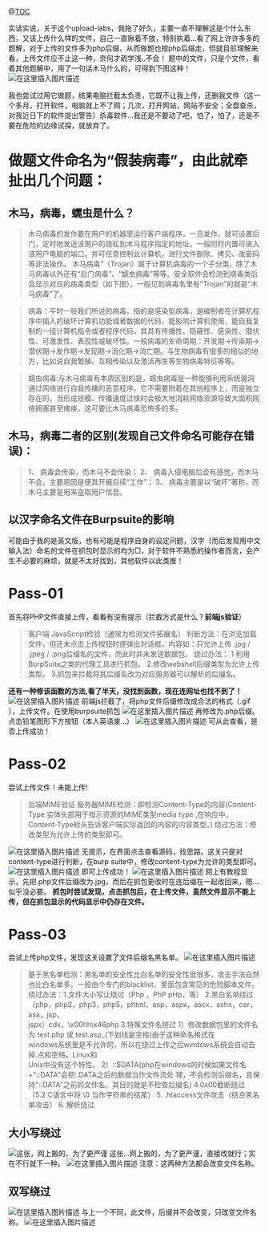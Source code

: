 ﻿@[TOC](upload-labs)

实话实说，关于这个upload-labs，我拖了好久，主要一直不理解这是个什么东西，又该上传什么样的文件，自己一直揪着不放，特别执着...看了网上许许多多的题解，对于上传的文件多为php后缀，从而做题也按php后缀走，但就目前理解来看，上传文件应不止这一种，奈何才疏学浅..不会！
题中的文件，只是个文件，看着其他题解中，用了一句话木马什么的，可得到下图这种！
![在这里插入图片描述](https://img-blog.csdnimg.cn/d2b225be86894b008ec1a2e5a6134868.png?x-oss-process=image/watermark,type_d3F5LXplbmhlaQ,shadow_50,text_Q1NETiBA5LuU57G9Xw==,size_20,color_FFFFFF,t_70,g_se,x_16)

我也尝试过用它做题，结果电脑拦截太负责，它既不让我上传，还删我文件（这一个多月，打开软件，电脑就上不了网；几次，打开网站，网站不安全；全盘查杀，对我近日下的软件提出警告）杀毒软件...我还是不要动了吧，怕了，怕了，还是不要在危险的边缘试探，就放弃了。
# 做题文件命名为“假装病毒”，由此就牵扯出几个问题：
## 木马，病毒，蠕虫是什么？
>木马病毒的发作要在用户的机器里运行客户端程序，一旦发作，就可设置后门，定时地发送该用户的隐私到木马程序指定的地址，一般同时内置可进入该用户电脑的端口，并可任意控制此计算机，进行文件删除、拷贝、改密码等非法操作。
木马病毒”（Trojan）属于计算机病毒的一个子分类，除了木马病毒以外还有“后门病毒”、“蠕虫病毒”等等。安全软件会检测到病毒类后会显示对应的病毒类型（如下图），一般见到病毒名里有“Trojan”的就是“木马病毒”了。

>病毒：平时一般我们所说的病毒，指的是感染型病毒，是编制者在计算机程序中插入的破坏计算机功能或者数据的代码，能影响计算机使用，能自我复制的一组计算机指令或者程序代码。其具有传播性、隐蔽性、感染性、潜伏性、可激发性、表现性或破坏性。一般病毒的生命周期：开发期→传染期→潜伏期→发作期→发现期→消化期→消亡期。与生物病毒有很多的相似的地方，比如说自我繁殖、互相传染以及激活再生等生物病毒特征等等。

>蠕虫病毒:与木马病毒有本质区别的是，蠕虫病毒是一种能够利用系统漏洞通过网络进行自我传播的恶意程序，它不需要附着在其他程序上，而是独立存在的。当形成规模、传播速度过快时会极大地消耗网络资源导致大面积网络拥塞甚至瘫痪，这可要比木马病毒恐怖多的多。
## 木马，病毒二者的区别(发现自己文件命名可能存在错误)：

>1、 病毒会传染，而木马不会传染；
2、 病毒入侵电脑后会有感觉，而木马不会，主要原因是便其开展后续“工作”；
3、 病毒主要是以“破坏”著称，而木马主要是用来盗取用户信息。

## 以汉字命名文件在Burpsuite的影响
可能由于我的是英文版，也有可能是程序自身的设定问题，汉字（而后发现用中文输入法）命名的文件在抓包时显示的均为□，对于软件不熟悉的操作者而言，会产生不必要的麻烦，就是不太好找到，其他软件以此类推！

# Pass-01
首先将PHP文件直接上传，看看有没有提示（拦截方式是什么？**前端js验证**）
>客户端 JavaScript检验（通常为检测文件拓展名）
判断方法：在浏览加载文件，但还未点击上传按钮时便弹出对话框，内容如：只允许上传 .jpg / .jpeg / .png后缀名的文件，而此时并未发送数据包。
绕过办法：
1.利用BurpSuite之类的代理工具进行抓包。
2.修改webshell后缀类型为允许上传类型。
3.抓包来拦截将其后缀名改为对应服务器可以解析的后缀名。

 **还有一种修该函数的方法,看了半天，没找到函数，现在连网址也找不到了！**       
![在这里插入图片描述](https://img-blog.csdnimg.cn/4f8419766d2e40ad9b514ae56d0f2291.png?x-oss-process=image/watermark,type_d3F5LXplbmhlaQ,shadow_50,text_Q1NETiBA5LuU57G9Xw==,size_20,color_FFFFFF,t_70,g_se,x_16#pic_center)
前端js拦截了，将php文件后缀修改成合法的格式（.gif ），上传文件。在使用burpsuite抓包
![在这里插入图片描述](https://img-blog.csdnimg.cn/08f31b85fef14bf5b899b7cedf6a4470.png?x-oss-process=image/watermark,type_d3F5LXplbmhlaQ,shadow_50,text_Q1NETiBA5LuU57G9Xw==,size_20,color_FFFFFF,t_70,g_se,x_16#pic_center)
再修改为.php后缀。点击铅笔图形下方按钮（本人英语废...）
![在这里插入图片描述](https://img-blog.csdnimg.cn/cfbeff6367194cc0876fcf81db65f7c6.png?x-oss-process=image/watermark,type_d3F5LXplbmhlaQ,shadow_50,text_Q1NETiBA5LuU57G9Xw==,size_20,color_FFFFFF,t_70,g_se,x_16#pic_center)
可从此查看，是否上传成功！
# Pass-02
尝试上传文件！未能上传!
>后端MIME验证
>服务器MIME检测：即检测Content-Type的内容(Content-Type 实体头部用于指示资源的MIME类型media type ,在响应中，Content-Type标头告诉客户端实际返回的内容的内容类型。)
绕过方法：修改类型为允许上传的类型即可。

![在这里插入图片描述](https://img-blog.csdnimg.cn/9c9af328d8874e20b8b019461fa70316.png?x-oss-process=image/watermark,type_d3F5LXplbmhlaQ,shadow_50,text_Q1NETiBA5LuU57G9Xw==,size_20,color_FFFFFF,t_70,g_se,x_16#pic_center)
无提示，在界面点击查看源码，找思路。这关只是对 content-type进行判断，在burp suite中，修改content-type为允许的类型即可。
![在这里插入图片描述](https://img-blog.csdnimg.cn/8321e1883048452ebd07c4ac0d0ddba2.png?x-oss-process=image/watermark,type_d3F5LXplbmhlaQ,shadow_50,text_Q1NETiBA5LuU57G9Xw==,size_20,color_FFFFFF,t_70,g_se,x_16#pic_center)
即可上传成功！
![在这里插入图片描述](https://img-blog.csdnimg.cn/211aa0aac8dd462693d9f57038d44a8b.png?x-oss-process=image/watermark,type_d3F5LXplbmhlaQ,shadow_50,text_Q1NETiBA5LuU57G9Xw==,size_20,color_FFFFFF,t_70,g_se,x_16)
网上有教程显示，先把.php文件后缀改为.jpg，而后在抓包更改时在连后缀在一起改回来，嗯...似乎没必要。
**抓包时尝试发现，点击抓包后，在上传文件，虽然文件显示不能上传，但在抓包显示的代码显示中仍存在文件。**
# Pass-03
尝试上传php文件，发现这关设置了文件后缀名黑名单。
![在这里插入图片描述](https://img-blog.csdnimg.cn/c7e748358082460687871d4f97d3e0c9.png?x-oss-process=image/watermark,type_d3F5LXplbmhlaQ,shadow_50,text_Q1NETiBA5LuU57G9Xw==,size_20,color_FFFFFF,t_70,g_se,x_16#pic_center)
>基于黑名单检测：黑名单的安全性比白名单的安全性低很多，攻击手法自然也比白名单多。一般由个专门的blacklist，里面包含常见的危险脚本文件。
绕过办法：1.文件大小写让绕过（Php ，PhP pHp，等）
         2.黑白名单绕过（php，php2，php3，php5，phtml，asp，aspx，ascx，ashx，cer，asa，jsp，        
           jspx）cdx，\x00hh\x46php
         3.特殊文件名绕过
            1）修改数据包里的文件名为 test.php 或 test.asp_(下划线是空格)由于这种命名格式在        
               windows系统里是不允许的，所以在绕过上传之后windows系统会自动去掉.点和空格。Linux和        
               Unix中没有这个特性。
            2）::$DATA(php在windows的时候如果文件名+"::DATA"会把::DATA之后的数据当作文件流处 
               理，不会检测后缀名，且保持"::DATA"之前的文件名，其目的就是不检查后缀名)
         4.0x00截断绕过（5.2 C语言中将 \0 当作字符串的结尾）
         5. .htaccess文件攻击（结合黑名单攻击）
         6. 解析绕过
## 大小写绕过
![这张，网上搬的，为了更严谨](https://img-blog.csdnimg.cn/28313b85531b4ce994895cdae6b6a013.png?x-oss-process=image/watermark,type_d3F5LXplbmhlaQ,shadow_50,text_Q1NETiBA5LuU57G9Xw==,size_20,color_FFFFFF,t_70,g_se,x_16)
这张...网上搬的，为了更严谨，直接改就行；实在不行就下一种。
![在这里插入图片描述](https://img-blog.csdnimg.cn/ba15e0e58bed43e3bf8195149217e71d.png?x-oss-process=image/watermark,type_d3F5LXplbmhlaQ,shadow_50,text_Q1NETiBA5LuU57G9Xw==,size_20,color_FFFFFF,t_70,g_se,x_16#pic_center)
注意：这两种方法都会改变文件名称。
## 双写绕过
![在这里插入图片描述](https://img-blog.csdnimg.cn/1d0508abd4594149b749ebb915c762fa.png?x-oss-process=image/watermark,type_d3F5LXplbmhlaQ,shadow_50,text_Q1NETiBA5LuU57G9Xw==,size_20,color_FFFFFF,t_70,g_se,x_16)
与上一个不同，此文件，后缀并不会改变，只改变文件名称。
![在这里插入图片描述](https://img-blog.csdnimg.cn/6722baff9c3c4cf3980aa887c053a816.png?x-oss-process=image/watermark,type_d3F5LXplbmhlaQ,shadow_50,text_Q1NETiBA5LuU57G9Xw==,size_20,color_FFFFFF,t_70,g_se,x_16)


